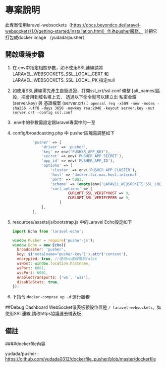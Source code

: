 # 專案說明
此專案使用laravel-websockets（https://docs.beyondco.de/laravel-websockets/1.0/getting-started/installation.html）作為pusher服務，
並把它打包成docker image （yudada/pusher）
## 開啟環境步驟

1. 在.env中指定相關參數，如不使用SSL連線請將LARAVEL_WEBSOCKETS_SSL_LOCAL_CERT 和 LARAVEL_WEBSOCKETS_SSL_LOCAL_PK 指定null
2. 如使用SSL連線需先產生自簽憑證，打開ssl_crt/ssl.conf 條整 [alt_names]區段，把會用到域名填上去．
透過以下命令就可以建立出 私密金鑰 (server.key) 與 憑證檔案 (server.crt)：
`openssl req -x509 -new -nodes -sha256 -utf8 -days 3650 -newkey rsa:2048 -keyout server.key -out server.crt -config ssl.conf`
3. .env中的參數需設定跟laravel專案中的一至

4. config/broadcasting.php 中 pusher區塊需調整如下
   ```php
            'pusher' => [
                'driver' => 'pusher',
                'key' => env('PUSHER_APP_KEY'),
                'secret' => env('PUSHER_APP_SECRET'),
                'app_id' => env('PUSHER_APP_ID'),
                'options' => [
                    'cluster' => env('PUSHER_APP_CLUSTER'),
                    'host' => 'docker.for.mac.host.internal',
                    'port' => 6001,
                    'scheme' => (empty(env('LARAVEL_WEBSOCKETS_SSL_LOCAL_CERT')) && empty(env('LARAVEL_WEBSOCKETS_SSL_LOCAL_PK'))) ? 'http' : 'https',
                    'curl_options' => [
                            CURLOPT_SSL_VERIFYHOST => 0,
                            CURLOPT_SSL_VERIFYPEER => 0,
                        ]
                ],
            ],
    ```
5. resources/assets/js/bootstrap.js 中的Laravel Echo設定如下

    ```js
    import Echo from 'laravel-echo';
   
    window.Pusher = require('pusher-js');
    window.Echo = new Echo({
      broadcaster: 'pusher',
      key: $('meta[name="pusher-key"]').attr('content'),
      encrypted: true, //使用ws連線需給false
      wsHost: window.location.hostname,
      wsPort: 6001,
      wssPort: 6001,
      enabledTransports: ['ws', 'wss'],
      disableStats: true,
    });
   ```
   
6. 下指令 `docker-compose up -d` 運行服務

##Debug Dashboard
WebSocket儀表板預設位置是 `/ laravel-websockets`。如使用SSL連線,請改https協議進去儀表板

## 備註

####dockerfile內容

yudada/pusher : https://github.com/yudada0312/dockerfile_pusher/blob/master/dockerfile